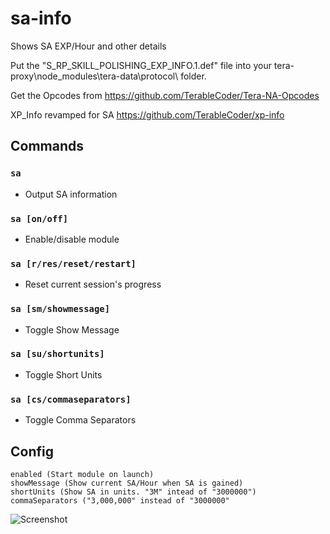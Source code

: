 # sa-info
Shows SA EXP/Hour and other details

Put the "S_RP_SKILL_POLISHING_EXP_INFO.1.def" file into your tera-proxy\node_modules\tera-data\protocol\ folder.

Get the Opcodes from https://github.com/TerableCoder/Tera-NA-Opcodes

XP_Info revamped for SA https://github.com/TerableCoder/xp-info

## Commands
### `sa`
- Output SA information
### `sa [on/off]`
- Enable/disable module
### `sa [r/res/reset/restart]`
- Reset current session's progress
### `sa [sm/showmessage]`
- Toggle Show Message
### `sa [su/shortunits]`
- Toggle Short Units
### `sa [cs/commaseparators]`
- Toggle Comma Separators

## Config
```
enabled (Start module on launch)
showMessage (Show current SA/Hour when SA is gained)
shortUnits (Show SA in units. "3M" intead of "3000000")
commaSeparators ("3,000,000" instead of "3000000"
```

![Screenshot](https://i.imgur.com/zn0xOBa.png)
